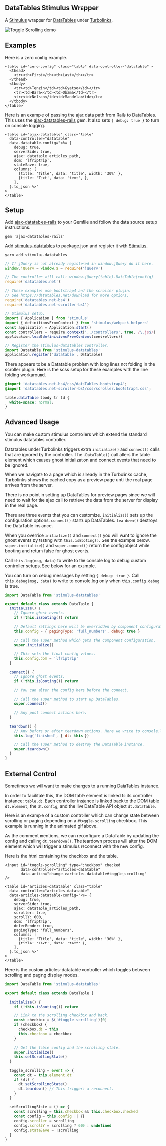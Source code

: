 ## DataTables Stimulus Wrapper

A [Stimulus](https://github.com/stimulusjs/stimulus) wrapper for
[DataTables](https://datatables.net) under
[Turbolinks](https://github.com/turbolinks/turbolinks).

![Toggle Scrolling demo](images/toggle-scrolling.gif)

## Examples

Here is a zero config example.

```erb
<table id="zero-config" class="table" data-controller="datatable" >
  <thead>
    <tr><th>First</th><th>Last</th></tr>
  </thead>
  <tbody>
    <tr><td>Tenzin</td><td>Gyatso</td></tr>
    <tr><td>Barak</td><td>Obama</td></tr>
    <tr><td>Nelson</td><td>Mandela</td></tr>
  </tbody>
</table>
```

Here is an example of passing the ajax data path from Rails to DataTables.
This uses the [ajax-datatables-rails](https://github.com/jbox-web/ajax-datatables-rails) gem.
It also sets `{ debug: true }` to turn on console logging.

```erb
<table id="ajax-datatable" class="table"
  data-controller="datatable"
  data-datatable-config="<%= {
    debug: true,
    serverSide: true,
    ajax: datatable_articles_path,
    dom: 'lfriptrip',
    stateSave: true,
    columns: [
      {title: 'Title', data: 'title', width: '30%' },
      {title: 'Text', data: 'text', },
    ],
  }.to_json %>"
>
</table>
```

## Setup

Add [ajax-datatables-rails](https://github.com/jbox-web/ajax-datatables-rails) to your Gemfile and follow the data source setup instructions.

```
gem 'ajax-datatables-rails'
```

Add [stimulus-datatables](https://github.com/jgorman/stimulus-datatables)
to package.json and register it with
[Stimulus](https://github.com/stimulusjs/stimulus).


```
yarn add stimulus-datatables
```

```js
// If jQuery is not already registered in window.jQuery do it here.
window.jQuery = window.$ = require('jquery')

// The controller will call: window.jQuery(table).DataTable(config)
require('datatables.net')

// These examples use bootstrap4 and the scroller plugin.
// See https://datatables.net/download for more options.
require('datatables.net-bs4')
require('datatables.net-scroller-bs4')

// Stimulus setup.
import { Application } from 'stimulus'
import { definitionsFromContext } from 'stimulus/webpack-helpers'
const application = Application.start()
const controllers = require.context('../controllers', true, /\.js$/)
application.load(definitionsFromContext(controllers))

// Register the stimulus-datatables controller.
import Datatable from 'stimulus-datatables'
application.register('datatable', Datatable)
```

There appears to be a Datatable problem with long lines not folding
in the scroller plugin. Here is the scss setup for these examples
with the line folding workaround.

```scss
@import 'datatables.net-bs4/css/dataTables.bootstrap4';
@import 'datatables.net-scroller-bs4/css/scroller.bootstrap4.css';

table.dataTable tbody tr td {
  white-space: normal;
}
```

## Advanced Usage

You can make custom stimulus controllers which extend the
standard stimulus datatables controller.

Datatables under Turbolinks triggers extra `initialize()` and `connect()` calls
that are ignored by the controller. The `.DataTable()` call alters the table
element which causes ghost initialization and connect events that need
to be ignored.

When we navigate to a page which is already in the Turbolinks cache,
Turbolinks shows the cached copy as a preview page until
the real page arrives from the server.

There is no point in setting up DataTables for preview pages since we will
need to wait for the ajax call to retrieve the data from the server for
display in the real page.

There are three events that you can customize. `initialize()` sets up the
configuration options. `connect()` starts up DataTables. `teardown()` destroys
the DataTable instance.

When you override `initialize()` and `connect()` you will want to ignore
the ghost events by testing with `this.isBooting()`. See the example below.
`super.initialize()` and `super.connect()` return the config object
while booting and return false for ghost events.

Call `this.log(msg, data)` to write to the console log
to debug custom controller setups. See below for an example.

You can turn on debug messages by setting `{ debug: true }`.
Call `this.debug(msg, data)` to write to console.log only when
`this.config.debug` is true.

```js
import DataTable from 'stimulus-datatables'

export default class extends DataTable {
  initialize() {
    // Ignore ghost events.
    if (!this.isBooting()) return

    // Default settings here will be overridden by component configurations.
    this.config = { pagingType: 'full_numbers', debug: true }

    // Call the super method which gets the component configuration.
    super.initialize()

    // This sets the final config values.
    this.config.dom = 'lfriptrip'
  }

  connect() {
    // Ignore ghost events.
    if (!this.isBooting()) return

    // You can alter the config here before the connect.

    // Call the super method to start up DataTables.
    super.connect()

    // Any post connect actions here.
  }

  teardown() {
    // Any before or after teardown actions. Here we write to console.log.
    this.log('finished', { dt: this })

    // Call the super method to destroy the DataTable instance.
    super.teardown()
  }
}
```

## External Control

Sometimes we will want to make changes to a running DataTables instance.

In order to facilitate this, the DOM table element is linked to its
controller instance: `table.dt`. Each controller instance is
linked back to the DOM table `dt.element`, the `dt.config`, and
the live DataTable API object `dt.dataTable`.

Here is an example of a custom controller which can change state between
scrolling or paging depending on a `#toggle-scrolling` checkbox.
This example is running in the animated gif above.

As the comment mentions, we can reconfigure a DataTable by updating
the config and calling `dt.teardown()`. The teardown process will alter
the DOM element which will trigger a stimulus reconnect with the new config.

Here is the html containing the checkbox and the table.

```erb
<input id="toggle-scrolling" type="checkbox" checked
       data-controller="articles-datatable"
       data-action="change->articles-datatable#toggle_scrolling"
/>

<table id="articles-datatable" class="table"
  data-controller="articles-datatable"
  data-articles-datatable-config="<%= {
    debug: true,
    serverSide: true,
    ajax: datatable_articles_path,
    scroller: true,
    scrollY: 600,
    dom: 'lfriptrip',
    deferRender: true,
    pagingType: 'full_numbers',
    columns: [
      {title: 'Title', data: 'title', width: '30%' },
      {title: 'Text', data: 'text' },
    ],
  }.to_json %>"
>
</table>
```

Here is the custom articles-datatable controller which toggles between
scrolling and paging display modes.

```js
import DataTable from 'stimulus-datatables'

export default class extends DataTable {

  initialize() {
    if (!this.isBooting()) return

    // Link to the scrolling checkbox and back.
    const checkbox = $('#toggle-scrolling')[0]
    if (checkbox) {
      checkbox.dt = this
      this.checkbox = checkbox
    }

    // Get the table config and the scrolling state.
    super.initialize()
    this.setScrollingState()
  }

  toggle_scrolling = event => {
    const dt = this.element.dt
    if (dt) {
      dt.setScrollingState()
      dt.teardown() // This triggers a reconnect.
    }
  }

  setScrollingState = () => {
    const scrolling = this.checkbox && this.checkbox.checked
    const config = this.config || {}
    config.scroller = scrolling
    config.scrollY = scrolling ? 600 : undefined
    config.stateSave = !scrolling
  }
}
```
